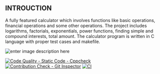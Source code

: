 ## INTROUCTION
   
   A fully featured calculator which involves functions like basic operations, financial operations and some other operations. The project includes  logarithms, factorials, exponentials, power functions, finding simple and compound interests, total amount. The calculator program is written in C language with proper test cases and makefile.
   
   ![enter image description here](https://images.ctfassets.net/mrop88jh71hl/7mZy0ZY7pNCJlDvdGY2bNb/4ca79adecc79a9f259bb4b79d1d1c71a/AdobeStock_297460390-min.jpeg?w=500&h=500&q=100)

[![Code Quality - Static Code - Cppcheck](https://github.com/28-shravya/stepin_project/actions/workflows/cppcheck.yml/badge.svg)](https://github.com/28-shravya/stepin_project/actions/workflows/cppcheck.yml)
[![Contribution Check - Git Inspector](https://github.com/28-shravya/stepin_project/actions/workflows/gitinspector.yml/badge.svg)](https://github.com/28-shravya/stepin_project/actions/workflows/gitinspector.yml)
[![CI](https://github.com/28-shravya/stepin_project/actions/workflows/main.yml/badge.svg)](https://github.com/28-shravya/stepin_project/actions/workflows/main.yml)
